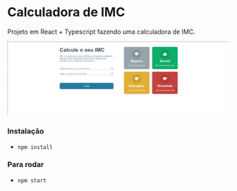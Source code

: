 # Calculadora de IMC
Projeto em React + Typescript fazendo uma calculadora de IMC.

<img src="https://github.com/MatheusFornari96/calc_imc_react/blob/main/public/Desktop.png" width={10}>

### Instalação
- `npm install`

### Para rodar
- `npm start`

